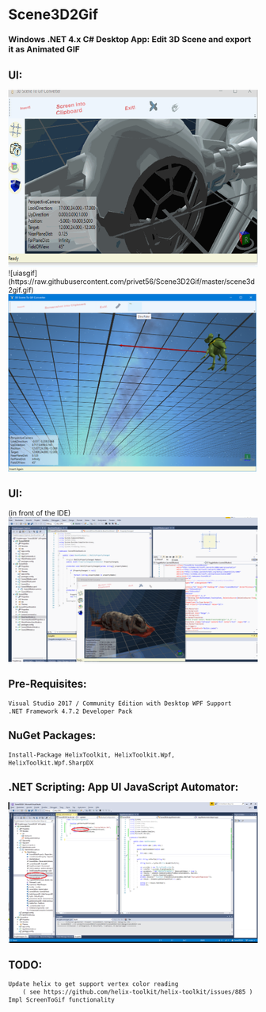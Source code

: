 # Scene3D2Gif
### Windows .NET 4.x C# Desktop App: Edit 3D Scene and export it as Animated GIF

## UI:
<img src="https://raw.githubusercontent.com/privet56/Scene3D2Gif/master/scene3d2gif_ui_withToolsAni.gif" height="358" >
![uiasgif](https://raw.githubusercontent.com/privet56/Scene3D2Gif/master/scene3d2gif.gif)
<img src="https://raw.githubusercontent.com/privet56/Scene3D2Gif/master/Scene3D2Gif.v.0.0.3.png" height="358" >

## UI:
(in front of the IDE)
<img src="https://raw.githubusercontent.com/privet56/Scene3D2Gif/master/scene3d2gif_ui_withTools.gif" >

## Pre-Requisites:
	Visual Studio 2017 / Community Edition with Desktop WPF Support
	.NET Framework 4.7.2 Developer Pack

## NuGet Packages:
	Install-Package HelixToolkit, HelixToolkit.Wpf, HelixToolkit.Wpf.SharpDX
	
## .NET Scripting: App UI JavaScript Automator:
![uiauto](https://raw.githubusercontent.com/privet56/Scene3D2Gif/master/Scene3D2Gif_app_js_automator.png)

## TODO:
	Update helix to get support vertex color reading
		( see https://github.com/helix-toolkit/helix-toolkit/issues/885 )
	Impl ScreenToGif functionality

